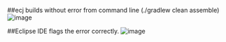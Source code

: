 ##ecj builds without error from command line (./gradlew clean assemble) 
![image](https://github.com/snagis/eclipse_package_test/assets/1520755/982c5877-17a3-41c3-9603-636803eac73f)

##Eclipse IDE flags the error correctly.
![image](https://github.com/snagis/eclipse_package_test/assets/1520755/691f0b79-d642-4315-85b8-c0d01dddc40e)

